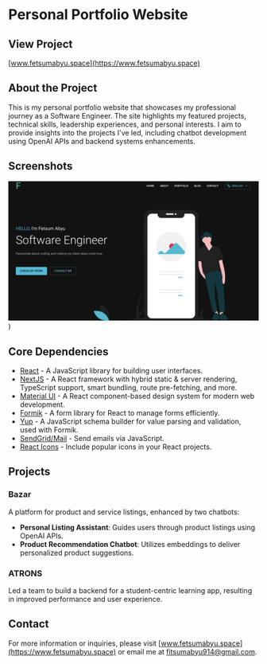 # Personal Portfolio Website

## View Project

[www.fetsumabyu.space](https://www.fetsumabyu.space)

## About the Project

This is my personal portfolio website that showcases my professional journey as a Software Engineer. The site highlights my featured projects, technical skills, leadership experiences, and personal interests. I aim to provide insights into the projects I've led, including chatbot development using OpenAI APIs and backend systems enhancements.

## Screenshots

![Portfolio multidevices mockup](./public/Screenshot.png))

## Core Dependencies

- [React](https://reactjs.org/) - A JavaScript library for building user interfaces.
- [NextJS](https://nextjs.org/) - A React framework with hybrid static & server rendering, TypeScript support, smart bundling, route pre-fetching, and more.
- [Material UI](https://mui.com/) - A React component-based design system for modern web development.
- [Formik](https://www.npmjs.com/package/formik) - A form library for React to manage forms efficiently.
- [Yup](https://www.npmjs.com/package/yup) - A JavaScript schema builder for value parsing and validation, used with Formik.
- [SendGrid/Mail](https://www.npmjs.com/package/@sendgrid/mail) - Send emails via JavaScript.
- [React Icons](https://www.npmjs.com/package/react-icons) - Include popular icons in your React projects.

## Projects

### Bazar
A platform for product and service listings, enhanced by two chatbots:
- **Personal Listing Assistant**: Guides users through product listings using OpenAI APIs.
- **Product Recommendation Chatbot**: Utilizes embeddings to deliver personalized product suggestions.

### ATRONS
Led a team to build a backend for a student-centric learning app, resulting in improved performance and user experience.

## Contact

For more information or inquiries, please visit [www.fetsumabyu.space](https://www.fetsumabyu.space) or email me at fitsumabyu914@gmail.com.
